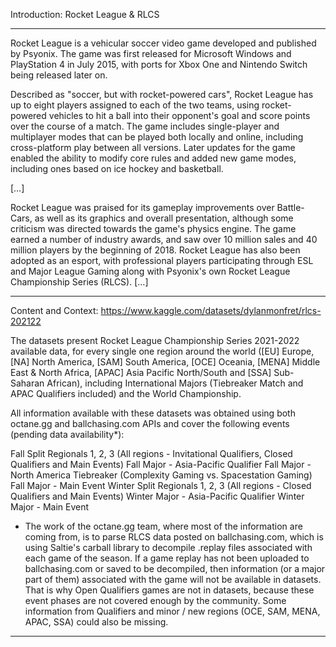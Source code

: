 Introduction: Rocket League & RLCS

-----------------------------------------------------------------------------------------------------------------------------------------------------------------------
Rocket League is a vehicular soccer video game developed and published by Psyonix. The game was first released for Microsoft Windows and PlayStation 4 in July 2015, with ports for Xbox One and Nintendo Switch being released later on.

Described as "soccer, but with rocket-powered cars", Rocket League has up to eight players assigned to each of the two teams, using rocket-powered vehicles to hit a ball into their opponent's goal and score points over the course of a match. The game includes single-player and multiplayer modes that can be played both locally and online, including cross-platform play between all versions. Later updates for the game enabled the ability to modify core rules and added new game modes, including ones based on ice hockey and basketball.

[…]

Rocket League was praised for its gameplay improvements over Battle-Cars, as well as its graphics and overall presentation, although some criticism was directed towards the game's physics engine. The game earned a number of industry awards, and saw over 10 million sales and 40 million players by the beginning of 2018. Rocket League has also been adopted as an esport, with professional players participating through ESL and Major League Gaming along with Psyonix's own Rocket League Championship Series (RLCS). […]

----------------------------------------------------------------------------------------------------------------------------------------------------------------------
Content and Context: https://www.kaggle.com/datasets/dylanmonfret/rlcs-202122

The datasets present Rocket League Championship Series 2021-2022 available data, for every single one region around the world ([EU] Europe, [NA] North America, [SAM] South America, [OCE] Oceania, [MENA] Middle East & North Africa, [APAC] Asia Pacific North/South and [SSA] Sub-Saharan African), including International Majors (Tiebreaker Match and APAC Qualifiers included) and the World Championship.

All information available with these datasets was obtained using both octane.gg and ballchasing.com APIs and cover the following events (pending data availability*):

Fall Split
  Regionals 1, 2, 3 (All regions - Invitational Qualifiers, Closed Qualifiers and Main Events)
  Fall Major - Asia-Pacific Qualifier
  Fall Major - North America Tiebreaker (Complexity Gaming vs. Spacestation Gaming)
  Fall Major - Main Event
Winter Split
  Regionals 1, 2, 3 (All regions - Closed Qualifiers and Main Events)
  Winter Major - Asia-Pacific Qualifier
  Winter Major - Main Event
* The work of the octane.gg team, where most of the information are coming from, is to parse RLCS data posted on ballchasing.com, which is using Saltie's carball library to decompile .replay files associated with each game of the season. If a game replay has not been uploaded to ballchasing.com or saved to be decompiled, then information (or a major part of them) associated with the game will not be available in datasets. That is why Open Qualifiers games are not in datasets, because these event phases are not covered enough by the community. Some information from Qualifiers and minor / new regions (OCE, SAM, MENA, APAC, SSA) could also be missing.

----------------------------------------------------------------------------------------------------------------------------------------------------------------------
